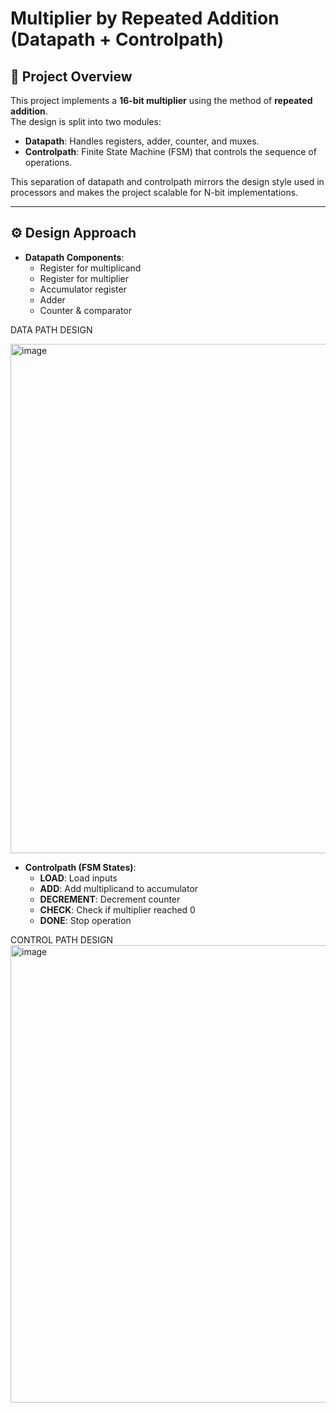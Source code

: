 # Multiplier by Repeated Addition (Datapath + Controlpath)

## 📌 Project Overview
This project implements a **16-bit multiplier** using the method of **repeated addition**.  
The design is split into two modules:  
- **Datapath**: Handles registers, adder, counter, and muxes.  
- **Controlpath**: Finite State Machine (FSM) that controls the sequence of operations.  

This separation of datapath and controlpath mirrors the design style used in processors and makes the project scalable for N-bit implementations.

---

## ⚙️ Design Approach
- **Datapath Components**:
  - Register for multiplicand  
  - Register for multiplier  
  - Accumulator register  
  - Adder  
  - Counter & comparator


DATA PATH DESIGN 

<img width="1574" height="815" alt="image" src="https://github.com/user-attachments/assets/f0e06a3f-1103-4fcc-b48a-bee79a86d58d" />


- **Controlpath (FSM States)**:
  - **LOAD**: Load inputs  
  - **ADD**: Add multiplicand to accumulator  
  - **DECREMENT**: Decrement counter  
  - **CHECK**: Check if multiplier reached 0 
  - **DONE**: Stop operation



CONTROL PATH DESIGN
<img width="895" height="732" alt="image" src="https://github.com/user-attachments/assets/52c7fff9-4c12-469b-b3b0-e3407e982a93" />



